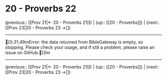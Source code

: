 # 20 - Proverbs 22

(previous:: [[Prov 21|← 20 - Proverbs 21]]) | (up:: [[20 - Proverbs]]) | (next:: [[Prov 23|20 - Proverbs 23 →]])

***
[0;31;49mError: the data returned from BibleGateway is empty, so stopping. Please check your usage, and if still a problem, please raise an issue on GitHub.[0m

***

(previous:: [[Prov 21|← 20 - Proverbs 21]]) | (up:: [[20 - Proverbs]]) | (next:: [[Prov 23|20 - Proverbs 23 →]])
